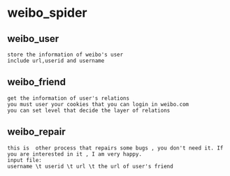 # weibo_spider
## weibo_user
	store the information of weibo's user
	include url,userid and username

## weibo_friend
	get the information of user's relations
	you must user your cookies that you can login in weibo.com
	you can set level that decide the layer of relations

## weibo_repair
	this is  other process that repairs some bugs , you don't need it. If you are interested in it , I am very happy.
	input file:
	username \t userid \t url \t the url of user's friend
